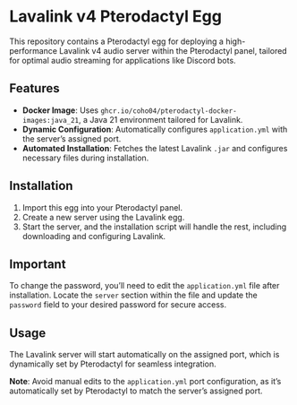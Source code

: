 # Lavalink v4 Pterodactyl Egg

This repository contains a Pterodactyl egg for deploying a high-performance Lavalink v4 audio server within the Pterodactyl panel, tailored for optimal audio streaming for applications like Discord bots.

## Features
- **Docker Image**: Uses `ghcr.io/coho04/pterodactyl-docker-images:java_21`, a Java 21 environment tailored for Lavalink.
- **Dynamic Configuration**: Automatically configures `application.yml` with the server’s assigned port.
- **Automated Installation**: Fetches the latest Lavalink `.jar` and configures necessary files during installation.

## Installation
1. Import this egg into your Pterodactyl panel.
2. Create a new server using the Lavalink egg.
3. Start the server, and the installation script will handle the rest, including downloading and configuring Lavalink.

## Important
To change the password, you’ll need to edit the `application.yml` file after installation. Locate the `server` section within the file and update the `password` field to your desired password for secure access.

## Usage
The Lavalink server will start automatically on the assigned port, which is dynamically set by Pterodactyl for seamless integration.

**Note**: Avoid manual edits to the `application.yml` port configuration, as it’s automatically set by Pterodactyl to match the server’s assigned port.
